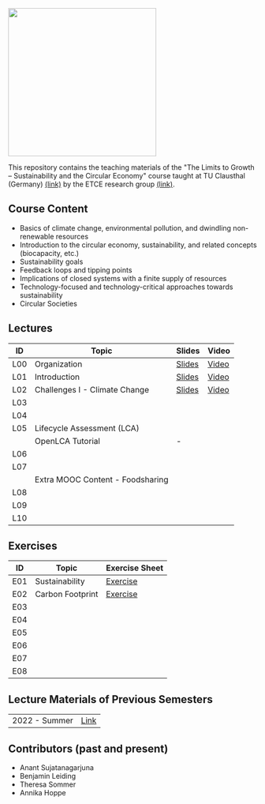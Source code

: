 <img src="https://www.presse.tu-clausthal.de/fileadmin/Presse/images/Corporate_Design/Logo/Logo_TUC_en_CMYK.jpg" width="300">

This repository contains the teaching materials of the "The Limits to Growth – Sustainability and the Circular Economy" course taught at TU Clausthal (Germany) [(link)](https://www.isse.tu-clausthal.de/en/) by the ETCE research group [(link)](https://etce-lab.com).

## Course Content

- Basics of climate change, environmental pollution, and dwindling non-renewable resources
- Introduction to the circular economy, sustainability, and related concepts (biocapacity, etc.)
- Sustainability goals
- Feedback loops and tipping points
- Implications of closed systems with a finite supply of resources
- Technology-focused and technology-critical approaches towards sustainability
- Circular Societies


## Lectures

| ID    | Topic                                   | Slides                                                | Video |
|-------|-----------------------------------------|-------------------------------------------------------|-------|
| L00   | Organization                            | [Slides](LTG-L00-Organization.pdf)      | [Video](https://video.tu-clausthal.de/vorlesung/1338.html?token=Mm1FaHlCMkpjRjZwQkVjME1wbURpUG9NYmsrcGtzbWxnNHpVNUMxZHFIaz0=) |
| L01   | Introduction           		          | [Slides](LTG-L01-Introduction.pdf)  | [Video](https://video.tu-clausthal.de/vorlesung/1338.html?token=Mm1FaHlCMkpjRjZwQkVjME1wbURpUG9NYmsrcGtzbWxnNHpVNUMxZHFIaz0=) |
| L02   | Challenges I - Climate Change | [Slides](LTG-L02-Challenges-I.pdf) | [Video](https://video.tu-clausthal.de/vorlesung/1338.html?token=Mm1FaHlCMkpjRjZwQkVjME1wbURpUG9NYmsrcGtzbWxnNHpVNUMxZHFIaz0=) |
| L03   |  	  |  |  |
| L04   | 	  |  |  |
| L05   | Lifecycle Assessment (LCA)              |   |  |
|       | OpenLCA Tutorial                        | - |  |
| L06   |  	  |  |  |
| L07   |  	  |  |  |
|       | Extra MOOC Content - Foodsharing        |   |   |
| L08   | 	  |  |  |
| L09   | 	  |  |  |
| L10   |	  |  |  |

## Exercises

| ID    | Topic                                   | Exercise Sheet                                     |
|-------|-----------------------------------------|----------------------------------------------------|
| E01   | Sustainability    | [Exercise](Exercises/E01-Sustainability.pdf)  |
| E02   | Carbon Footprint  | [Exercise](Exercises/E02-CarbonFootprint.pdf) |
| E03   |                   |       |
| E04   |                   |       |
| E05   |                   |       |
| E06   |                   |       |
| E07   |                   |       |
| E08   |                   |       |

## Lecture Materials of Previous Semesters

|                |                                         | 
|----------------|-----------------------------------------|
| 2022 - Summer  | [Link](0_ARCHIVE/Summer-2022/README.md) |


## Contributors (past and present)
- Anant Sujatanagarjuna
- Benjamin Leiding
- Theresa Sommer
- Annika Hoppe
